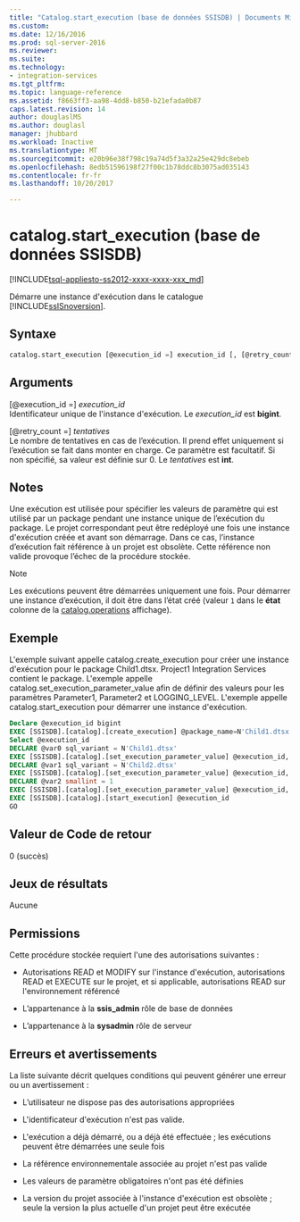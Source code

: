 ```yaml
---
title: "Catalog.start_execution (base de données SSISDB) | Documents Microsoft"
ms.custom: 
ms.date: 12/16/2016
ms.prod: sql-server-2016
ms.reviewer: 
ms.suite: 
ms.technology:
- integration-services
ms.tgt_pltfrm: 
ms.topic: language-reference
ms.assetid: f8663ff3-aa98-4dd8-b850-b21efada0b87
caps.latest.revision: 14
author: douglaslMS
ms.author: douglasl
manager: jhubbard
ms.workload: Inactive
ms.translationtype: MT
ms.sourcegitcommit: e20b96e38f798c19a74d5f3a32a25e429dc8ebeb
ms.openlocfilehash: 8edb51596198f27f00c1b78ddc8b3075ad035143
ms.contentlocale: fr-fr
ms.lasthandoff: 10/20/2017

---
```

# <a name="catalogstartexecution-ssisdb-database"></a>catalog.start_execution (base de données SSISDB)
[!INCLUDE[tsql-appliesto-ss2012-xxxx-xxxx-xxx_md](../../includes/tsql-appliesto-ss2012-xxxx-xxxx-xxx-md.md)]

  Démarre une instance d'exécution dans le catalogue [!INCLUDE[ssISnoversion](../../includes/ssisnoversion-md.md)].  
  
## <a name="syntax"></a>Syntaxe  
  
```sql  
catalog.start_execution [@execution_id =] execution_id [, [@retry_count =] retry_count]  
```  
  
## <a name="arguments"></a>Arguments  
 [@execution_id =] *execution_id*  
 Identificateur unique de l'instance d'exécution. Le *execution_id* est **bigint**.
 
 [@retry_count =] *tentatives*  
 Le nombre de tentatives en cas de l’exécution. Il prend effet uniquement si l’exécution se fait dans monter en charge. Ce paramètre est facultatif. Si non spécifié, sa valeur est définie sur 0. Le *tentatives* est **int**.
  
## <a name="remarks"></a>Notes  
 Une exécution est utilisée pour spécifier les valeurs de paramètre qui est utilisé par un package pendant une instance unique de l’exécution du package. Le projet correspondant peut être redéployé une fois une instance d'exécution créée et avant son démarrage. Dans ce cas, l’instance d’exécution fait référence à un projet est obsolète. Cette référence non valide provoque l’échec de la procédure stockée.  
  
> [!NOTE]  
>  Les exécutions peuvent être démarrées uniquement une fois. Pour démarrer une instance d’exécution, il doit être dans l’état créé (valeur `1` dans le **état** colonne de la [catalog.operations](../../integration-services/system-views/catalog-operations-ssisdb-database.md) affichage).  
  
## <a name="example"></a>Exemple  
 L'exemple suivant appelle catalog.create_execution pour créer une instance d'exécution pour le package Child1.dtsx. Project1 Integration Services contient le package. L'exemple appelle catalog.set_execution_parameter_value afin de définir des valeurs pour les paramètres Parameter1, Parameter2 et LOGGING_LEVEL. L'exemple appelle catalog.start_execution pour démarrer une instance d'exécution.  
  
```sql
Declare @execution_id bigint  
EXEC [SSISDB].[catalog].[create_execution] @package_name=N'Child1.dtsx', @execution_id=@execution_id OUTPUT, @folder_name=N'TestDeply4', @project_name=N'Integration Services Project1', @use32bitruntime=False, @reference_id=Null  
Select @execution_id  
DECLARE @var0 sql_variant = N'Child1.dtsx'  
EXEC [SSISDB].[catalog].[set_execution_parameter_value] @execution_id, @object_type=20, @parameter_name=N'Parameter1', @parameter_value=@var0  
DECLARE @var1 sql_variant = N'Child2.dtsx'  
EXEC [SSISDB].[catalog].[set_execution_parameter_value] @execution_id, @object_type=20, @parameter_name=N'Parameter2', @parameter_value=@var1  
DECLARE @var2 smallint = 1  
EXEC [SSISDB].[catalog].[set_execution_parameter_value] @execution_id, @object_type=50, @parameter_name=N'LOGGING_LEVEL', @parameter_value=@var2  
EXEC [SSISDB].[catalog].[start_execution] @execution_id  
GO  
```  
  
## <a name="return-code-value"></a>Valeur de Code de retour  
 0 (succès)  
  
## <a name="result-sets"></a>Jeux de résultats  
 Aucune  
  
## <a name="permissions"></a>Permissions  
 Cette procédure stockée requiert l'une des autorisations suivantes :  
  
-   Autorisations READ et MODIFY sur l'instance d'exécution, autorisations READ et EXECUTE sur le projet, et si applicable, autorisations READ sur l'environnement référencé  
  
-   L’appartenance à la **ssis_admin** rôle de base de données  
  
-   L’appartenance à la **sysadmin** rôle de serveur  
  
## <a name="errors-and-warnings"></a>Erreurs et avertissements  
 La liste suivante décrit quelques conditions qui peuvent générer une erreur ou un avertissement :  
  
-   L’utilisateur ne dispose pas des autorisations appropriées  
  
-   L'identificateur d'exécution n'est pas valide.  
  
-   L'exécution a déjà démarré, ou a déjà été effectuée ; les exécutions peuvent être démarrées une seule fois  
  
-   La référence environnementale associée au projet n'est pas valide  
  
-   Les valeurs de paramètre obligatoires n'ont pas été définies  
  
-   La version du projet associée à l'instance d'exécution est obsolète ; seule la version la plus actuelle d'un projet peut être exécutée  
  
  

